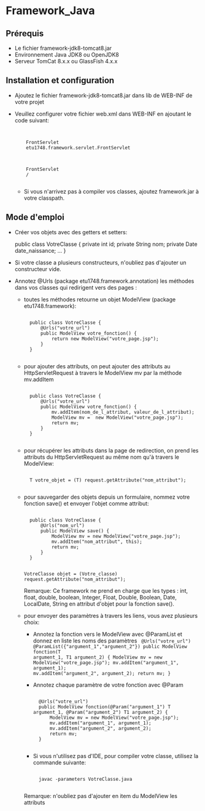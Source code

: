 # Framework_Java

## Prérequis

- Le fichier framework-jdk8-tomcat8.jar
- Environnement Java JDK8 ou OpenJDK8
- Serveur TomCat 8.x.x ou GlassFish 4.x.x

## Installation et configuration

- Ajoutez le fichier framework-jdk8-tomcat8.jar dans lib de WEB-INF de votre projet

- Veuillez configurer votre fichier web.xml dans WEB-INF en ajoutant le code suivant:

    <code>
    <servlet>
      <servlet-name>FrontServlet</servlet-name>
      <servlet-class>etu1748.framework.servlet.FrontServlet</servlet-class>
    </servlet>
    
    <servlet-mapping>
      <servlet-name>FrontServlet</servlet-name>
      <url-pattern>/</url-pattern>
    </servlet-mapping>
    </code>

    -  Si vous n'arrivez pas à compiler vos classes, ajoutez framework.jar à votre classpath.

## Mode d'emploi

- Créer vos objets avec des getters et setters:

    public class VotreClasse {
        private int id;
        private String nom;
        private Date date_naissance;
        ...
    }

- Si votre classe a plusieurs constructeurs, n'oubliez pas d'ajouter un constructeur vide.

- Annotez @Urls (package etu1748.framework.annotation) les méthodes dans vos classes qui redirigent vers des pages :

    * toutes les méthodes retourne un objet ModelView (package etu1748.framework):
    
        <code>
        public class VotreClasse {
            @Urls("votre_url")
            public ModelView votre_fonction() {
                return new ModelView("votre_page.jsp");
            }
        }
        </code>

    * pour ajouter des attributs, on peut ajouter des attributs au HttpServletRequest à travers le ModelView mv par la méthode mv.addItem
        
        <code>
        public class VotreClasse {
            @Urls("votre_url")
            public ModelView votre_fonction() {
                mv.addItem(nom_de_l_attribut, valeur_de_l_attribut);
                ModelView mv =  new ModelView("votre_page.jsp");
                return mv;
            }
        }
        </code>

    * pour récupérer les attributs dans la page de redirection, on prend les attributs du HttpServletRequest au même nom qu'à travers le ModelView:
    
        <code>
        T votre_objet = (T) request.getAttribute("nom_attribut");
        </code>
            
    * pour sauvegarder des objets depuis un formulaire, nommez votre fonction save() et envoyer l'objet comme attribut:
        
        <code>
        public class VotreClasse {
            @Urls("nom_url")
            public ModelView save() {
                ModelView mv = new ModelView("votre_page.jsp");
                mv.addItem("nom_attribut", this);
                return mv;
            }
        }
        
        VotreClasse objet = (Votre_classe) request.getAttribute("nom_attribut");
        </code>

        Remarque: Ce framework ne prend en charge que les types : int, float, double, boolean, Integer, Float, Double, Boolean, Date, LocalDate, String en attribut d'objet pour la fonction save().

    * pour envoyer des paramètres à travers les liens, vous avez plusieurs choix:

        - Annotez la fonction vers le ModelView avec @ParamList et donnez en liste les noms des paramètres
            <code>
            @Urls("votre_url")
            @ParamList({"argument_1","argument_2"})
            public ModelView fonction(T argument_1, T1 argument_2) {
                ModelView mv = new ModelView("votre_page.jsp");
                mv.addItem("argument_1", argument_1);
                mv.addItem("argument_2", argument_2);
                return mv;
            }
            </code>

        - Annotez chaque paramètre de votre fonction avec @Param 
            
            <code>
            @Urls("votre_url")
            public ModelView fonction(@Param("argument_1") T argument_1, @Param("argument_2") T1 argument_2) {
                ModelView mv = new ModelView("votre_page.jsp");
                mv.addItem("argument_1", argument_1);
                mv.addItem("argument_2", argument_2);
                return mv;
            }
            </code>

        - Si vous n'utilisez pas d'IDE, pour compiler votre classe, utilisez la commande suivante:
            
            <code>
            javac -parameters VotreClasse.java
            </code>
    
        Remarque: n'oubliez pas d'ajouter en item du ModelView les attributs

